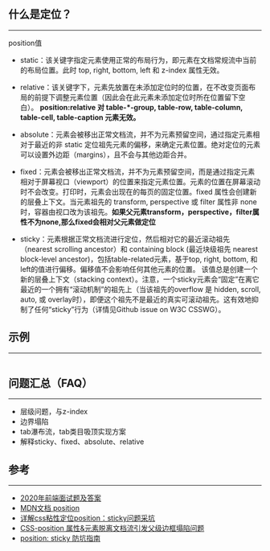 ## 什么是定位？ 
--- 
position值
- static：该关键字指定元素使用正常的布局行为，即元素在文档常规流中当前的布局位置。此时 top, right, bottom, left 和 z-index 属性无效。

- relative：该关键字下，元素先放置在未添加定位时的位置，在不改变页面布局的前提下调整元素位置（因此会在此元素未添加定位时所在位置留下空白）。
**position:relative 对 table-*-group, table-row, table-column, table-cell, table-caption 元素无效。**

- absolute：元素会被移出正常文档流，并不为元素预留空间，通过指定元素相对于最近的非 static 定位祖先元素的偏移，来确定元素位置。绝对定位的元素可以设置外边距（margins），且不会与其他边距合并。

- fixed：元素会被移出正常文档流，并不为元素预留空间，而是通过指定元素相对于屏幕视口（viewport）的位置来指定元素位置。元素的位置在屏幕滚动时不会改变。打印时，元素会出现在的每页的固定位置。fixed 属性会创建新的层叠上下文。当元素祖先的 transform, perspective 或 filter 属性非 none 时，容器由视口改为该祖先。**如果父元素transform，perspective，filter属性不为none,那么fixed会相对父元素做定位**

- sticky：元素根据正常文档流进行定位，然后相对它的最近滚动祖先（nearest scrolling ancestor）和 containing block (最近块级祖先 nearest block-level ancestor)，包括table-related元素，基于top, right, bottom, 和 left的值进行偏移。偏移值不会影响任何其他元素的位置。
该值总是创建一个新的层叠上下文（stacking context）。注意，一个sticky元素会“固定”在离它最近的一个拥有“滚动机制”的祖先上（当该祖先的overflow 是 hidden, scroll, auto, 或 overlay时），即便这个祖先不是最近的真实可滚动祖先。这有效地抑制了任何“sticky”行为（详情见Github issue on W3C CSSWG）。
 
## 示例
---
```
```



## 问题汇总（FAQ）
---
* 层级问题，与z-index
* 边界塌陷
* tab瀑布流，tab类目吸顶实现方案
* 解释sticky、fixed、absolute、relative

## 参考
--- 
- [2020年前端面试题及答案](https://blog.csdn.net/raleway/article/details/104268283)  
- [MDN文档 position](https://developer.mozilla.org/zh-CN/docs/Web/CSS/position)
- [详解css粘性定位position：sticky问题采坑](https://www.jb51.net/css/689904.html)
- [CSS-position 属性&元素脱离文档流引发父级边框塌陷问题](https://www.cnblogs.com/lvzl/p/13254784.html)
- [position: sticky 防坑指南](https://www.jianshu.com/p/e217905e8b87)